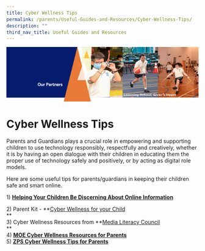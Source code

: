 ```yaml
---
title: Cyber Wellness Tips
permalink: /parents/Useful-Guides-and-Resources/Cyber-Wellness-Tips/
description: ""
third_nav_title: Useful Guides and Resources
---
```

![](/images/OurPartners.png)

Cyber Wellness Tips
===================

Parents and Guardians plays a crucial role in empowering and supporting children to use technology responsibly, respectfully and creatively, whether it is by having an open dialogue with their children in educating them the proper use of technology safely and positively, or by acting as digital role models.  
  
Here are some useful tips for parents/guardians in keeping their children safe and smart online.  
  
1) [<b>Helping Your Children Be Discerning About Online Information</b>](/files/3B-2019-Connect-T2-Parents-Tipsheet-Pri.pdf)

2) Parent Kit - **[Cyber Wellness for your Child](https://zhangdepri.moe.edu.sg/qql/slot/u180/Our%20Partners/Parents/Parent%20Engagement%20Sessions/Parent_Kit_-_Cyber_Wellness_for_your_Child.pdf)  
**  
3) Cyber Wellness Resources from **[Media Literacy Council](https://www.betterinternet.sg/Resources/Resources-Listing?topic=screen+time&persona=everyone)  
**  
4) [**MOE Cyber Wellness Resources for Parents**](https://ictconnection.moe.edu.sg/cyber-wellness/for-parents)  
5) [**ZPS Cyber Wellness Tips for Parents**](https://zhangdepri.moe.edu.sg/qql/slot/u180/Our%20Partners/Parents/Communication%20with%20Parents/CYBERWELLNESS%20for%20Parents%20Friday%209%20April_updated%20240321.pdf)